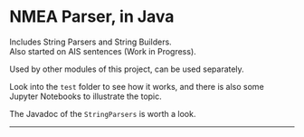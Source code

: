 # NMEA Parser, in Java
Includes String Parsers and String Builders.  
Also started on AIS sentences (Work in Progress).

Used by other modules of this project, can be used separately.

Look into the `test` folder to see how it works, and there is also some Jupyter Notebooks to illustrate the topic.

The Javadoc of the `StringParsers` is worth a look.

---
